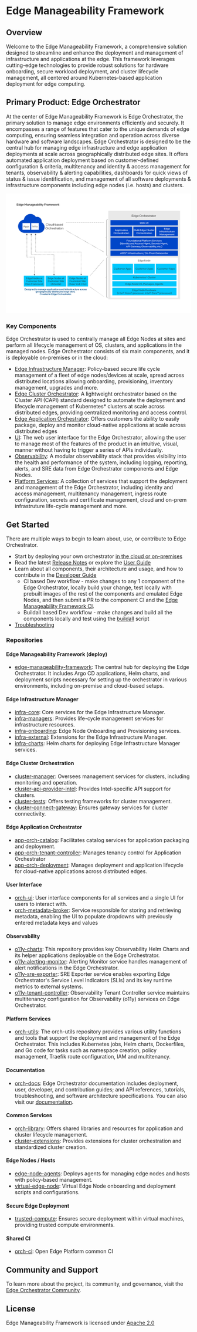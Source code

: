 # Edge Manageability Framework

## Overview

Welcome to the Edge Manageability Framework, a comprehensive solution designed
to streamline and enhance the deployment and management of infrastructure and
applications at the edge. This framework leverages cutting-edge technologies to
provide robust solutions for hardware onboarding, secure workload deployment,
and cluster lifecycle management, all centered around Kubernetes-based
application deployment for edge computing.

## Primary Product: Edge Orchestrator

At the center of Edge Manageability Framework is Edge Orchestrator, the primary
solution to manage edge environments efficiently and securely. It encompasses a
range of features that cater to the unique demands of edge computing, ensuring
seamless integration and operation across diverse hardware and software
landscapes. Edge Orchestrator is designed to be the central hub for managing
edge infrastructure and edge application deployments at scale across
geographically distributed edge sites. It offers automated application
deployment based on customer-defined configuration & criteria, multitenancy and
identity & access management for tenants, observability & alerting capabilities,
dashboards for quick views of status & issue identification, and management of
all software deployments & infrastructure components including edge nodes (i.e.
hosts) and clusters.

![Edge Manageability Framework High Level Component Diagram](docs/Edge_Manageability_Framework_Readme_Image.png)

### Key Components

Edge Orchestrator is used to centrally manage all Edge Nodes at sites and perform all lifecycle management of OS, clusters, and applications in the managed nodes. Edge Orchestrator consists of six main components, and it is deployable on-premises or in the cloud:

- [Edge Infrastructure Manager](https://docs.openedgeplatform.intel.com/edge-manage-docs/main/developer_guide/infra_manager/index.html): Policy-based secure life cycle management of a fleet of edge nodes/devices at scale, spread across distributed locations allowing onboarding, provisioning, inventory management, upgrades and more.
- [Edge Cluster Orchestrator](https://docs.openedgeplatform.intel.com/edge-manage-docs/main/developer_guide/cluster_orch/index.html): A lightweight orchestrator based on the Cluster API (CAPI) standard designed to automate the deployment and lifecycle management of Kubernetes* clusters at scale across distributed edges, providing centralized monitoring and access control.
- [Edge Application Orchestrator](https://docs.openedgeplatform.intel.com/edge-manage-docs/main/developer_guide/app_orch/index.html): Offers customers the ability to easily package, deploy and monitor cloud-native applications at scale across distributed edges
- [UI](https://github.com/open-edge-platform/orch-ui): The web user interface for the Edge Orchestrator, allowing the user to manage most of the features of the product in an intuitive, visual, manner without having to trigger a series of APIs individually.
- [Observability](https://docs.openedgeplatform.intel.com/edge-manage-docs/main/developer_guide/observability/index.html): A modular observability stack that provides visibility into the health and performance of the system, including logging, reporting, alerts, and SRE data from Edge Orchestrator components and Edge Nodes.
- [Platform Services](https://docs.openedgeplatform.intel.com/edge-manage-docs/main/developer_guide/platform/index.html): A collection of services that support the deployment and management of the Edge Orchestrator, including identity and access management, multitenancy management, ingress route configuration, secrets and certificate management, cloud and on-prem infrastruture life-cycle management and more.

## Get Started

There are multiple ways to begin to learn about, use, or contribute to Edge
Orchestrator.

- Start by deploying your own
  orchestrator [in the cloud or on-premises](https://github.com/open-edge-platform/orch-docs/blob/main/docs/deployment_guide/index.rst)
- Read the
  latest [Release Notes](https://github.com/open-edge-platform/orch-docs/blob/main/docs/release_notes/index.rst)
  or explore
  the [User Guide](https://github.com/open-edge-platform/orch-docs/blob/main/docs/user_guide/index.rst)
- Learn about all components, their architecture and usage, and how to contribute in
  the [Developer Guide](https://docs.openedgeplatform.intel.com/edge-manage-docs/main/developer_guide/index.html)
   - CI based Dev workflow - make changes to any 1 component of the Edge Orchestrator, locally build your change, test locally with prebuilt images of the rest of the components and emulated Edge Nodes, and then submit a PR to the component CI and the [Edge Manageability Framework CI](https://github.com/open-edge-platform/edge-manageability-framework/actions).
   - Buildall based Dev workflow - make changes and build all the components locally and test using the [buildall](https://github.com/open-edge-platform/edge-manageability-framework/tree/main/buildall) script
- [Troubleshooting](https://docs.openedgeplatform.intel.com/edge-manage-docs/main/developer_guide/troubleshooting/index.html)


###  Repositories

#### Edge Manageability Framework (deploy)

- [edge-manageability-framework](https://github.com/open-edge-platform/edge-manageability-framework):
  The central hub for deploying the Edge Orchestrator. It includes Argo CD
  applications, Helm charts, and deployment scripts necessary for setting up the
  orchestrator in various environments, including on-premise and cloud-based
  setups.

#### Edge Infrastructure Manager

- [infra-core](https://github.com/open-edge-platform/infra-core): Core services
  for the Edge Infrastructure Manager.
- [infra-managers](https://github.com/open-edge-platform/infra-managers):
  Provides life-cycle management services for infrastructure resources.
- [infra-onboarding](https://github.com/open-edge-platform/infra-onboarding):
  Edge Node Onboarding and Provisioning services.
- [infra-external](https://github.com/open-edge-platform/infra-external):
  Extensions for the Edge Infrastructure Manager.
- [infra-charts](https://github.com/open-edge-platform/infra-charts): Helm
  charts for deploying Edge Infrastructure Manager services.

#### Edge Cluster Orchestration

- [cluster-manager](https://github.com/open-edge-platform/cluster-manager):
  Oversees management services for clusters, including monitoring and operation.
- [cluster-api-provider-intel](https://github.com/open-edge-platform/cluster-api-provider-intel):
  Provides Intel-specific API support for clusters.
- [cluster-tests](https://github.com/open-edge-platform/cluster-tests): Offers
  testing frameworks for cluster management.
- [cluster-connect-gateway](https://github.com/open-edge-platform/cluster-connect-gateway):
  Ensures gateway services for cluster connectivity.

#### Edge Application Orchestrator

- [app-orch-catalog](https://github.com/open-edge-platform/app-orch-catalog):
  Facilitates catalog services for application packaging and deployment.
- [app-orch-tenant-controller](https://github.com/open-edge-platform/app-orch-tenant-controller):
  Manages tenancy control for Application Orchestrator 
- [app-orch-deployment](https://github.com/open-edge-platform/app-orch-deployment):
  Manages deployment and application lifecycle for cloud-native
  applications across distributed edges.

#### User Interface

- [orch-ui](https://github.com/open-edge-platform/orch-ui): User interface
  components for all services and a single UI for users to interact with.
- [orch-metadata-broker](https://github.com/open-edge-platform/orch-metadata-broker):
  Service responsible for storing and retrieving metadata, enabling the UI to populate dropdowns with previously entered metadata keys and values

#### Observability

- [o11y-charts](https://github.com/open-edge-platform/o11y-charts): This
  repository provides key Observability Helm Charts and its helper applications
  deployable on the Edge Orchestrator.
- [o11y-alerting-monitor](https://github.com/open-edge-platform/o11y-alerting-monitor):
  Alerting Monitor service handles management of alert notifications in the Edge
  Orchestrator.
- [o11y-sre-exporter](https://github.com/open-edge-platform/o11y-sre-exporter):
  SRE Exporter service enables exporting Edge Orchestrator's Service Level
  Indicators (SLIs) and its key runtime metrics to external systems.
- [o11y-tenant-controller](https://github.com/open-edge-platform/o11y-tenant-controller):
  Observability Tenant Controller service maintains multitenancy configuration
  for Observability (o11y) services on Edge Orchestrator.

#### Platform Services

- [orch-utils](https://github.com/open-edge-platform/orch-utils): The orch-utils
  repository provides various utility functions and tools that support the
  deployment and management of the Edge Orchestrator. This includes Kubernetes
  jobs, Helm charts, Dockerfiles, and Go code for tasks such as namespace
  creation, policy management, Traefik route configuration, IAM and multitenancy.

#### Documentation

- [orch-docs](https://github.com/open-edge-platform/orch-docs): Edge
  Orchestrator documentation includes deployment, user, developer, and
  contribution guides; and API references, tutorials, troubleshooting, and
  software architecture specifications. You can also visit our
  [documentation](https://docs.openedgeplatform.intel.com/edge-manage-docs/main/developer_guide/contributor_guide/index.html).

#### Common Services

- [orch-library](https://github.com/open-edge-platform/orch-library): Offers
  shared libraries and resources for application and cluster lifecycle
  management.
- [cluster-extensions](https://github.com/open-edge-platform/cluster-extensions):
  Provides extensions for cluster orchestration and standardized cluster
  creation.

#### Edge Nodes / Hosts

- [edge-node-agents](https://github.com/open-edge-platform/edge-node-agents):
  Deploys agents for managing edge nodes and hosts with policy-based management.
- [virtual-edge-node](https://github.com/open-edge-platform/virtual-edge-node):
  Virtual Edge Node onboarding and deployment scripts and configurations.

#### Secure Edge Deployment

- [trusted-compute](https://github.com/open-edge-platform/trusted-compute):
  Ensures secure deployment within virtual machines, providing trusted compute
  environments.

#### Shared CI

- [orch-ci](https://github.com/open-edge-platform/orch-ci): Open Edge Platform
  common CI

## Community and Support

To learn more about the project, its community, and governance, visit
the [Edge Orchestrator Community](https://github.com/open-edge-platform).

## License

Edge Manageability Framework is licensed
under [Apache 2.0](http://www.apache.org/licenses/LICENSE-2.0)
